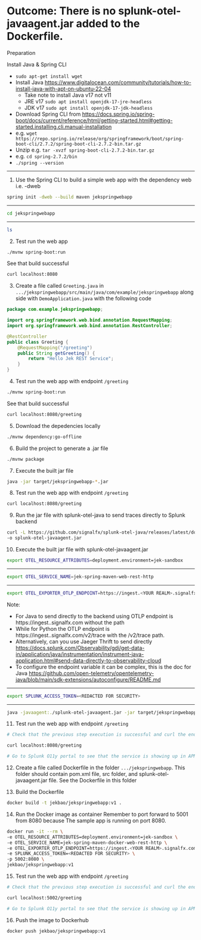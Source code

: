 # Outcome: There is no splunk-otel-javaagent.jar added to the Dockerfile.

Preparation

Install Java & Spring CLI 
- `sudo apt-get install wget`
- Install Java https://www.digitalocean.com/community/tutorials/how-to-install-java-with-apt-on-ubuntu-22-04
    - Take note to install Java v17 not v11
    - JRE v17 `sudo apt install openjdk-17-jre-headless`
    - JDK v17 `sudo apt install openjdk-17-jdk-headless`
- Download Spring CLI from https://docs.spring.io/spring-boot/docs/current/reference/html/getting-started.html#getting-started.installing.cli.manual-installation
- e.g. `wget https://repo.spring.io/release/org/springframework/boot/spring-boot-cli/2.7.2/spring-boot-cli-2.7.2-bin.tar.gz`
- Unzip e.g. `tar -xvzf spring-boot-cli-2.7.2-bin.tar.gz`
- e.g. `cd spring-2.7.2/bin`
- `./spring --version`

---

1. Use the Spring CLI to build a simple web app
with the dependency web i.e. -dweb
```bash
spring init -dweb --build maven jekspringwebapp
```
---
```bash
cd jekspringwebapp
```
---
```bash
ls
```

2. Test run the web app
```bash
./mvnw spring-boot:run
```
See that build successful

```bash
curl localhost:8080
```

3. Create a file called `Greeting.java` in `.../jekspringwebapp/src/main/java/com/example/jekspringwebapp` along side with `DemoApplication.java` with the following code
```java
package com.example.jekspringwebapp;

import org.springframework.web.bind.annotation.RequestMapping;
import org.springframework.web.bind.annotation.RestController;

@RestController
public class Greeting {
    @RequestMapping("/greeting")
    public String getGreeting() {
        return "Hello Jek REST Service";
    }
}
```

4. Test run the web app with endpoint `/greeting`
```bash
./mvnw spring-boot:run
```
See that build successful

```bash
curl localhost:8080/greeting
```

5. Download the depedencies locally
```bash
./mvnw dependency:go-offline
```

6. Build the project to generate a .jar file
```bash
./mvnw package
```

7. Execute the built jar file
```bash
java -jar target/jekspringwebapp-*.jar
```

8. Test run the web app with endpoint `/greeting`
```bash
curl localhost:8080/greeting
```

9. Run the jar file with splunk-otel-java to send traces directly to Splunk backend
```bash
curl -L https://github.com/signalfx/splunk-otel-java/releases/latest/download/splunk-otel-javaagent.jar \
-o splunk-otel-javaagent.jar
```

10. Execute the built jar file with splunk-otel-javaagent.jar
```bash
export OTEL_RESOURCE_ATTRIBUTES=deployment.environment=jek-sandbox
```
---
```bash
export OTEL_SERVICE_NAME=jek-spring-maven-web-rest-http
```
---
```bash
export OTEL_EXPORTER_OTLP_ENDPOINT=https://ingest.<YOUR REALM>.signalfx.com
```
Note: 
- For Java to send directly to the backend using OTLP endpoint is https://ingest.<YOUR REALM>.signalfx.com without the path
- While for Python the OTLP endpoint is https://ingest.<YOUR REALM>.signalfx.com/v2/trace with the /v2/trace path.
- Alternatively, can you use Jaeger Thrift to send directly https://docs.splunk.com/Observability/gdi/get-data-in/application/java/instrumentation/instrument-java-application.html#send-data-directly-to-observability-cloud
- To configure the endpoint variable it can be complex, this is the doc for Java https://github.com/open-telemetry/opentelemetry-java/blob/main/sdk-extensions/autoconfigure/README.md
---
```bash
export SPLUNK_ACCESS_TOKEN=<REDACTED FOR SECURITY>
```
---
```bash
java -javaagent:./splunk-otel-javaagent.jar -jar target/jekspringwebapp-*.jar
```

11. Test run the web app with endpoint `/greeting`
```bash
# Check that the previous step execution is successful and curl the endpoint.

curl localhost:8080/greeting

# Go to Splunk O11y portal to see that the service is showing up in APM.
```


12. Create a file called Dockerfile in the folder `.../jekspringwebapp`. 
This folder should contain pom.xml file, src folder, and splunk-otel-javaagent.jar file.
See the Dockerfile in this folder

13. Build the Dockerfile
```bash
docker build -t jekbao/jekspringwebapp:v1 .
```

14. Run the Docker image as container
Remember to port forward to 5001 from 8080 because 
The sample app is running on port 8080.
```bash
docker run -it --rm \
-e OTEL_RESOURCE_ATTRIBUTES=deployment.environment=jek-sandbox \
-e OTEL_SERVICE_NAME=jek-spring-maven-docker-web-rest-http \
-e OTEL_EXPORTER_OTLP_ENDPOINT=https://ingest.<YOUR REALM>.signalfx.com \
-e SPLUNK_ACCESS_TOKEN=<REDACTED FOR SECURITY> \
-p 5002:8080 \
jekbao/jekspringwebapp:v1
```

15. Test run the web app with endpoint `/greeting`
```bash
# Check that the previous step execution is successful and curl the endpoint.

curl localhost:5002/greeting

# Go to Splunk O11y portal to see that the service is showing up in APM.
```
 
16. Push the image to Dockerhub
```bash
docker push jekbao/jekspringwebapp:v1
```
